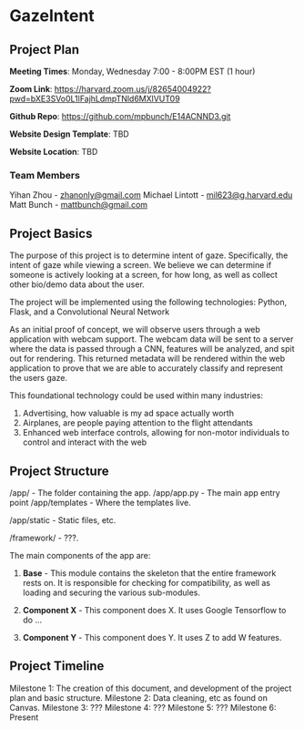 # GazeIntent

## Project Plan

**Meeting Times**: Monday, Wednesday 7:00 - 8:00PM EST (1 hour)

**Zoom Link**: https://harvard.zoom.us/j/82654004922?pwd=bXE3SVo0L1lFajhLdmpTNld6MXlVUT09

**Github Repo**: https://github.com/mpbunch/E14ACNND3.git

**Website Design Template**: TBD

**Website Location**: TBD

### Team Members

Yihan Zhou - zhanonly@gmail.com
Michael Lintott - mil623@g.harvard.edu
Matt Bunch - mattbunch@gmail.com

## Project Basics

The purpose of this project is to determine intent of gaze. Specifically, the intent of gaze while viewing a screen. We believe we can determine if someone is actively looking at a screen, for how long, as well as collect other bio/demo data about the user.


The project will be implemented using the following technologies: Python, Flask, and a Convolutional Neural Network


As an initial proof of concept, we will observe users through a web application with webcam support. The webcam data will be sent to a server where the data is passed through a CNN, features will be analyzed, and spit out for rendering. This returned metadata will be rendered within the web application to prove that we are able to accurately classify and represent the users gaze.


This foundational technology could be used within many industries:
1. Advertising, how valuable is my ad space actually worth
2. Airplanes, are people paying attention to the flight attendants
3. Enhanced web interface controls, allowing for non-motor individuals to control and interact with the web


## Project Structure

/app/				- The folder containing the app.
/app/app.py			- The main app entry point
/app/templates		- Where the templates live.

/app/static			- Static files, etc.

/framework/			- ???.

The main components of the app are:

1. **Base** - This module contains the skeleton that the entire framework rests on. It is responsible
for checking for compatibility, as well as loading and securing the various sub-modules.

2. **Component X** - This component does X. It uses Google Tensorflow to do ...

3. **Component Y** - This component does Y. It uses Z to add W features.

## Project Timeline

Milestone 1: The creation of this document, and development of the project plan and basic structure.
Milestone 2: Data cleaning, etc as found on Canvas.
Milestone 3: ???
Milestone 4: ???
Milestone 5: ???
Milestone 6: Present
